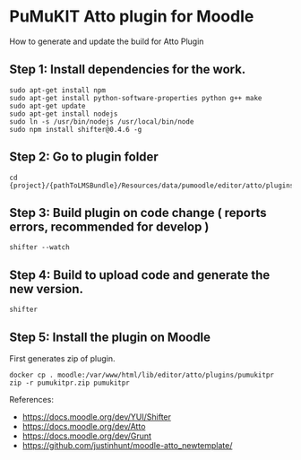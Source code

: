 PuMuKIT Atto plugin for Moodle
==============================

How to generate and update the build for Atto Plugin

## Step 1: Install dependencies for the work.
```
sudo apt-get install npm
sudo apt-get install python-software-properties python g++ make
sudo apt-get update
sudo apt-get install nodejs
sudo ln -s /usr/bin/nodejs /usr/local/bin/node
sudo npm install shifter@0.4.6 -g
```

## Step 2: Go to plugin folder

```
cd {project}/{pathToLMSBundle}/Resources/data/pumoodle/editor/atto/plugins/pumukitpr/src/button
```

## Step 3: Build plugin on code change ( reports errors, recommended for develop )

```
shifter --watch
```

## Step 4: Build to upload code and generate the new version.

```
shifter
```

## Step 5: Install the plugin on Moodle

First generates zip of plugin.
```
docker cp . moodle:/var/www/html/lib/editor/atto/plugins/pumukitpr
zip -r pumukitpr.zip pumukitpr
```

References:

* https://docs.moodle.org/dev/YUI/Shifter
* https://docs.moodle.org/dev/Atto
* https://docs.moodle.org/dev/Grunt
* https://github.com/justinhunt/moodle-atto_newtemplate/
